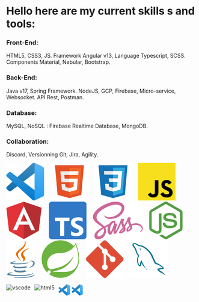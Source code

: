 # Hello here are my current skills s and tools:

### Front-End:
HTML5, CSS3, JS. Framework Angular v13, Language Typescript, SCSS. Components Material, Nebular, Bootstrap.

### Back-End:
Java v17, Spring Framework. NodeJS, GCP, Firebase, Micro-service, Websocket. API Rest, Postman.

### Database:
MySQL, NoSQL : Firebase Realtime Database, MongoDB.

### Collaboration:
Discord, Versionning Git, Jira, Agility.    

![logo vscode](img/vscode-h50.svg)&nbsp;&nbsp;&nbsp;
![logo html](img/html-h50.svg)&nbsp;&nbsp;&nbsp;
![logo css](img/css-h50.svg)&nbsp;&nbsp;&nbsp;
![logo javascript](img/javascript-h50.svg)&nbsp;&nbsp;&nbsp;
![logo angular](img/angular-h50.svg)&nbsp;&nbsp;&nbsp;
![logo typescript](img/typescript-h50.svg)&nbsp;&nbsp;&nbsp;
![logo sass](img/sass-h50.svg)&nbsp;&nbsp;&nbsp;
![logo nodejs](img/nodejs-h50.svg)&nbsp;&nbsp;&nbsp;
![logo java](img/java-h50.svg)&nbsp;&nbsp;&nbsp;
![logo spring](img/spring-h50.svg)&nbsp;&nbsp;&nbsp;
![logo git](img/git-h50.svg)&nbsp;&nbsp;&nbsp;
![logo mysql](img/mysql-h50.svg)

<img align="left" style="padding-right:11px;" height="30px" alt="vscode" src="https://cdn.jsdelivr.net/gh/devicons/devicon/icons/vscode/vscode-original.svg" />
<img align="left" style="padding-right:11px;" height="30px" alt="html5" src="https://cdn.jsdelivr.net/gh/devicons/devicon/icons/html5/html5-original.svg" />
<img alt="vscode" height="30px" src="img/vscode-h50.svg" />
<img height="30px" src="img/vscode-h50.svg" />
